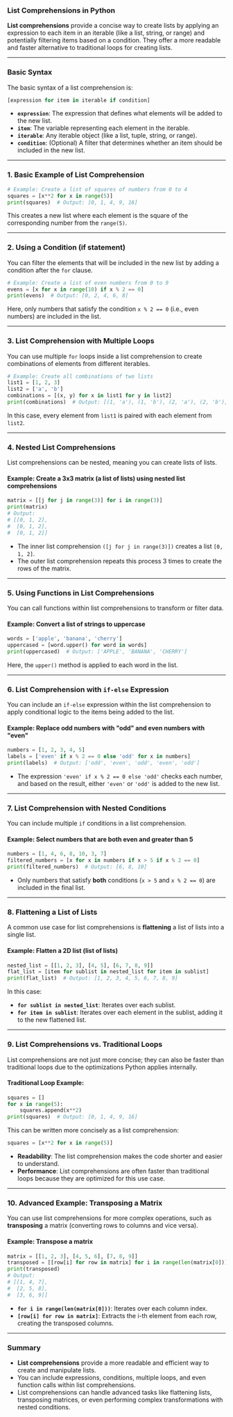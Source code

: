 ### List Comprehensions in Python

**List comprehensions** provide a concise way to create lists by applying an expression to each item in an iterable (like a list, string, or range) and potentially filtering items based on a condition. They offer a more readable and faster alternative to traditional loops for creating lists.

---

### Basic Syntax

The basic syntax of a list comprehension is:

```python
[expression for item in iterable if condition]
```

- **`expression`**: The expression that defines what elements will be added to the new list.
- **`item`**: The variable representing each element in the iterable.
- **`iterable`**: Any iterable object (like a list, tuple, string, or range).
- **`condition`**: (Optional) A filter that determines whether an item should be included in the new list.

---

### 1. **Basic Example of List Comprehension**

```python
# Example: Create a list of squares of numbers from 0 to 4
squares = [x**2 for x in range(5)]
print(squares)  # Output: [0, 1, 4, 9, 16]
```

This creates a new list where each element is the square of the corresponding number from the `range(5)`.

---

### 2. **Using a Condition (if statement)**

You can filter the elements that will be included in the new list by adding a condition after the `for` clause.

```python
# Example: Create a list of even numbers from 0 to 9
evens = [x for x in range(10) if x % 2 == 0]
print(evens)  # Output: [0, 2, 4, 6, 8]
```

Here, only numbers that satisfy the condition `x % 2 == 0` (i.e., even numbers) are included in the list.

---

### 3. **List Comprehension with Multiple Loops**

You can use multiple `for` loops inside a list comprehension to create combinations of elements from different iterables.

```python
# Example: Create all combinations of two lists
list1 = [1, 2, 3]
list2 = ['a', 'b']
combinations = [(x, y) for x in list1 for y in list2]
print(combinations)  # Output: [(1, 'a'), (1, 'b'), (2, 'a'), (2, 'b'), (3, 'a'), (3, 'b')]
```

In this case, every element from `list1` is paired with each element from `list2`.

---

### 4. **Nested List Comprehensions**

List comprehensions can be nested, meaning you can create lists of lists.

#### Example: Create a 3x3 matrix (a list of lists) using nested list comprehensions

```python
matrix = [[j for j in range(3)] for i in range(3)]
print(matrix)
# Output:
# [[0, 1, 2],
#  [0, 1, 2],
#  [0, 1, 2]]
```

- The inner list comprehension `([j for j in range(3)])` creates a list `[0, 1, 2]`.
- The outer list comprehension repeats this process 3 times to create the rows of the matrix.

---

### 5. **Using Functions in List Comprehensions**

You can call functions within list comprehensions to transform or filter data.

#### Example: Convert a list of strings to uppercase

```python
words = ['apple', 'banana', 'cherry']
uppercased = [word.upper() for word in words]
print(uppercased)  # Output: ['APPLE', 'BANANA', 'CHERRY']
```

Here, the `upper()` method is applied to each word in the list.

---

### 6. **List Comprehension with `if-else` Expression**

You can include an `if-else` expression within the list comprehension to apply conditional logic to the items being added to the list.

#### Example: Replace odd numbers with "odd" and even numbers with "even"

```python
numbers = [1, 2, 3, 4, 5]
labels = ['even' if x % 2 == 0 else 'odd' for x in numbers]
print(labels)  # Output: ['odd', 'even', 'odd', 'even', 'odd']
```

- The expression `'even' if x % 2 == 0 else 'odd'` checks each number, and based on the result, either `'even'` or `'odd'` is added to the new list.

---

### 7. **List Comprehension with Nested Conditions**

You can include multiple `if` conditions in a list comprehension.

#### Example: Select numbers that are both even and greater than 5

```python
numbers = [1, 4, 6, 8, 10, 3, 7]
filtered_numbers = [x for x in numbers if x > 5 if x % 2 == 0]
print(filtered_numbers)  # Output: [6, 8, 10]
```

- Only numbers that satisfy **both** conditions (`x > 5` and `x % 2 == 0`) are included in the final list.

---

### 8. **Flattening a List of Lists**

A common use case for list comprehensions is **flattening** a list of lists into a single list.

#### Example: Flatten a 2D list (list of lists)

```python
nested_list = [[1, 2, 3], [4, 5], [6, 7, 8, 9]]
flat_list = [item for sublist in nested_list for item in sublist]
print(flat_list)  # Output: [1, 2, 3, 4, 5, 6, 7, 8, 9]
```

In this case:
- **`for sublist in nested_list`**: Iterates over each sublist.
- **`for item in sublist`**: Iterates over each element in the sublist, adding it to the new flattened list.

---

### 9. **List Comprehensions vs. Traditional Loops**

List comprehensions are not just more concise; they can also be faster than traditional loops due to the optimizations Python applies internally.

#### Traditional Loop Example:

```python
squares = []
for x in range(5):
    squares.append(x**2)
print(squares)  # Output: [0, 1, 4, 9, 16]
```

This can be written more concisely as a list comprehension:

```python
squares = [x**2 for x in range(5)]
```

- **Readability**: The list comprehension makes the code shorter and easier to understand.
- **Performance**: List comprehensions are often faster than traditional loops because they are optimized for this use case.

---

### 10. **Advanced Example: Transposing a Matrix**

You can use list comprehensions for more complex operations, such as **transposing** a matrix (converting rows to columns and vice versa).

#### Example: Transpose a matrix

```python
matrix = [[1, 2, 3], [4, 5, 6], [7, 8, 9]]
transposed = [[row[i] for row in matrix] for i in range(len(matrix[0]))]
print(transposed)
# Output:
# [[1, 4, 7],
#  [2, 5, 8],
#  [3, 6, 9]]
```

- **`for i in range(len(matrix[0]))`**: Iterates over each column index.
- **`[row[i] for row in matrix]`**: Extracts the i-th element from each row, creating the transposed columns.

---

### Summary

- **List comprehensions** provide a more readable and efficient way to create and manipulate lists.
- You can include expressions, conditions, multiple loops, and even function calls within list comprehensions.
- List comprehensions can handle advanced tasks like flattening lists, transposing matrices, or even performing complex transformations with nested conditions.
